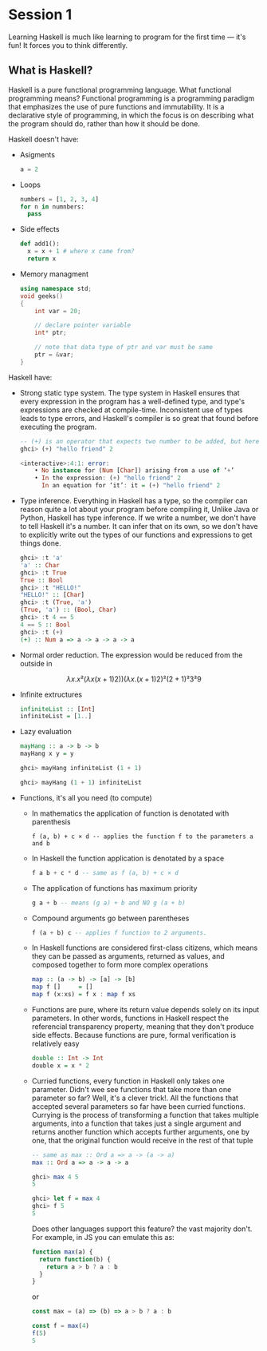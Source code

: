 # Session 1

Learning Haskell is much like learning to program for the first time — it's fun! It forces you to think differently.

## What is Haskell?

Haskell is a pure functional programming language. What functional programming means?
Functional programming is a programming paradigm that emphasizes the use of pure functions and immutability.
It is a declarative style of programming, in which the focus is on describing what the program should do,
rather than how it should be done.

Haskell doesn't have:

- Asigments

  ```python
  a = 2
  ```

- Loops

  ```python
  numbers = [1, 2, 3, 4]
  for n in numnbers:
    pass
  ```

- Side effects

  ```python
  def add1():
    x = x + 1 # where x came from?
    return x
  ```

- Memory managment

  ```cpp
  using namespace std;
  void geeks()
  {
      int var = 20;

      // declare pointer variable
      int* ptr;

      // note that data type of ptr and var must be same
      ptr = &var;
  }
  ```

Haskell have:

- Strong static type system. The type system in Haskell ensures that every expression in the program has a well-defined type, and type's expressions are checked at compile-time. Inconsistent use of types leads to type errors, and Haskell's compiler is so great that found before executing the program.

  ```haskell
  -- (+) is an operator that expects two number to be added, but here, one of it's parameters is a string.
  ghci> (+) "hello friend" 2

  <interactive>:4:1: error:
      • No instance for (Num [Char]) arising from a use of ‘+’
      • In the expression: (+) "hello friend" 2
        In an equation for ‘it’: it = (+) "hello friend" 2
  ```

- Type inference. Everything in Haskell has a type, so the compiler can reason quite a lot about your program before compiling it, Unlike Java or Python, Haskell has type inference. If we write a number, we don't have to tell Haskell it's a number. It can infer that on its own, so we don't have to explicitly write out the types of our functions and expressions to get things done.

  ```haskell
  ghci> :t 'a'  
  'a' :: Char  
  ghci> :t True  
  True :: Bool  
  ghci> :t "HELLO!"  
  "HELLO!" :: [Char]  
  ghci> :t (True, 'a')  
  (True, 'a') :: (Bool, Char)  
  ghci> :t 4 == 5  
  4 == 5 :: Bool
  ghci> :t (+) 
  (+) :: Num a => a -> a -> a -> a
  ```

- Normal order reduction. The expression would be reduced from the outside in

```math
\lambda x. x² (\lambda x (x + 1) 2))

(\lambda x. (x + 1) 2)²

(2 + 1)²

3²

9
```

- Infinite extructures

  ```haskell
  infiniteList :: [Int]
  infiniteList = [1..]
  ```

- Lazy evaluation

  ```haskell
  mayHang :: a -> b -> b
  mayHang x y = y
  ```

  ```haskell
  ghci> mayHang infiniteList (1 + 1)
  ```

  ```haskell
  ghci> mayHang (1 + 1) infiniteList
  ```

- Functions, it's all you need (to compute)

  - In mathematics the application of function is denotated with parenthesis

    ```text
    f (a, b) + c × d -- applies the function f to the parameters a and b
    ```

  - In Haskell the function application is denotated by a space

    ```haskell
    f a b + c * d -- same as f (a, b) + c × d
    ```

  - The application of functions has maximum priority

    ```haskell
    g a + b -- means (g a) + b and NO g (a + b)
    ```
    
  - Compound arguments go between parentheses

    ```haskell
    f (a + b) c -- applies f function to 2 arguments.
    ```

  - In Haskell functions are considered first-class citizens, which means they can be passed as arguments,
    returned as values, and composed together to form more complex operations
    
    ```haskell
    map :: (a -> b) -> [a] -> [b]
    map f []     = []
    map f (x:xs) = f x : map f xs
    ```

  - Functions are pure, where its return value depends solely on its input parameters. In other words, functions
    in Haskell respect the referencial transparency property, meaning that they don't produce side effects. Because functions
    are pure, formal verification is relatively easy

    ```haskell
    double :: Int -> Int
    double x = x * 2
    ```

  - Curried functions, every function in Haskell only takes one parameter. Didn't wee see functions that take more than one parameter so far? 
    Well, it's a clever trick!. All the functions that accepted several parameters so far have been curried functions. 
    Currying is the process of transforming a function that takes multiple arguments, into a function that takes just a single argument 
    and returns another function which accepts further arguments, one by one, that the original function would receive in the rest of that tuple

    ```haskell
    -- same as max :: Ord a => a -> (a -> a)
    max :: Ord a => a -> a -> a 
    ```
    
    ```haskell
    ghci> max 4 5
    5
    ```
    
    ```haskell
    ghci> let f = max 4
    ghci> f 5
    5
    ```

    Does other languages support this feature? the vast majority don't. For example, in JS you can emulate this as:

    ```js
    function max(a) {
      return function(b) {
        return a > b ? a : b
      }
    }
    ```
    
    or
    
     ```js
    const max = (a) => (b) => a > b ? a : b
    ```
    
    ```js
    const f = max(4)
    f(5)
    5
    ```

